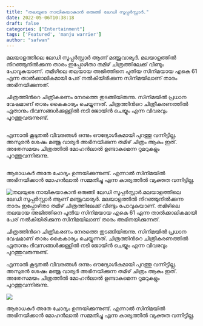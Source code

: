 ```yaml
---
title: "തലയുടെ നായികയാകാൻ ഒരുങ്ങി ലേഡി സൂപ്പർസ്റ്റാർ."
date: 2022-05-06T10:38:18
draft: false
categories: ["Entertainment"]
tags: ['Featured', 'manju warrier']
author: "safwan"
---
```


<!-- wp:paragraph -->
<p>മലയാളത്തിലെ ലേഡി സൂപ്പർസ്റ്റാർ ആണ് മഞ്ജുവാര്യർ. മലയാളത്തിൽ നിറഞ്ഞുനിൽക്കുന്ന താരം ഇപ്പോഴിതാ തമിഴ് ചിത്രത്തിലേക്ക്  വീണ്ടും പോവുകയാണ്. തമിഴിലെ തലയായ അജിത്തിനെ പുതിയ സിനിമയായ എകെ 61 എന്ന താൽക്കാലികമായി പേര് നൽകിയിരിക്കുന്ന സിനിമയിലാണ് താരം അഭിനയിക്കുന്നത്.</p>
<!-- /wp:paragraph -->

<!-- wp:paragraph -->
<p>ചിത്രത്തിൻറെ ചിത്രീകരണം നേരത്തെ തുടങ്ങിയിരുന്നു. സിനിമയിൽ പ്രധാന വേഷമാണ് താരം കൈകാര്യം ചെയ്യുന്നത്. ചിത്രത്തിൻറെ ചിത്രീകരണത്തിൽ ഏതാനും ദിവസങ്ങൾക്കുള്ളിൽ നടി ജോയിൻ ചെയ്യും എന്ന വിവരവും പുറത്തുവരുന്നുണ്ട്.</p>
<!-- /wp:paragraph -->

<!-- wp:image {"id":333104,"sizeSlug":"large"} -->
<figure class="wp-block-image size-large"><img src="https://cdn.boolokam.com/articles/2022/05/images-21-1.jpeg" alt="" class="wp-image-333104"/></figure>
<!-- /wp:image -->

<!-- wp:paragraph -->
<p>എന്നാൽ കൂടുതൽ വിവരങ്ങൾ ഒന്നും ഔദ്യോഗികമായി പുറത്തു വന്നിട്ടില്ല. അസുരൻ ശേഷം മഞ്ജു വാര്യർ അഭിനയിക്കുന്ന തമിഴ് ചിത്രം ആകും ഇത്. അതേസമയം ചിത്രത്തിൽ മോഹൻലാൽ ഉണ്ടാകുമെന്ന റൂമറുകളും പുറത്തുവന്നിരുന്നു.</p>
<!-- /wp:paragraph -->

<!-- wp:image {"id":333105,"sizeSlug":"large"} -->
<figure class="wp-block-image size-large"><img src="https://cdn.boolokam.com/articles/2022/05/download-1.jpeg" alt="" class="wp-image-333105"/></figure>
<!-- /wp:image -->

<!-- wp:paragraph -->
<p>ആരാധകർ അതേ ചോദ്യം ഉന്നയിക്കുന്നുണ്ട്. എന്നാൽ സിനിമയിൽ അഭിനയിക്കാൻ മോഹൻലാൽ സമ്മതിച്ചു എന്ന കാര്യത്തിൽ വ്യക്തത വന്നിട്ടില്ല.</p>
<!-- /wp:paragraph -->


![തലയുടെ നായികയാകാൻ ഒരുങ്ങി ലേഡി സൂപ്പർസ്റ്റാർ.](https://cdn.boolokam.com/articles/2022/05/images-21-1.jpeg)മലയാളത്തിലെ ലേഡി സൂപ്പർസ്റ്റാർ ആണ് മഞ്ജുവാര്യർ. മലയാളത്തിൽ നിറഞ്ഞുനിൽക്കുന്ന താരം ഇപ്പോഴിതാ തമിഴ് ചിത്രത്തിലേക്ക് വീണ്ടും പോവുകയാണ്. തമിഴിലെ തലയായ അജിത്തിനെ പുതിയ സിനിമയായ എകെ 61 എന്ന താൽക്കാലികമായി പേര് നൽകിയിരിക്കുന്ന സിനിമയിലാണ് താരം അഭിനയിക്കുന്നത്.

ചിത്രത്തിൻറെ ചിത്രീകരണം നേരത്തെ തുടങ്ങിയിരുന്നു. സിനിമയിൽ പ്രധാന വേഷമാണ് താരം കൈകാര്യം ചെയ്യുന്നത്. ചിത്രത്തിൻറെ ചിത്രീകരണത്തിൽ ഏതാനും ദിവസങ്ങൾക്കുള്ളിൽ നടി ജോയിൻ ചെയ്യും എന്ന വിവരവും പുറത്തുവരുന്നുണ്ട്.

എന്നാൽ കൂടുതൽ വിവരങ്ങൾ ഒന്നും ഔദ്യോഗികമായി പുറത്തു വന്നിട്ടില്ല. അസുരൻ ശേഷം മഞ്ജു വാര്യർ അഭിനയിക്കുന്ന തമിഴ് ചിത്രം ആകും ഇത്. അതേസമയം ചിത്രത്തിൽ മോഹൻലാൽ ഉണ്ടാകുമെന്ന റൂമറുകളും പുറത്തുവന്നിരുന്നു.

![](https://cdn.boolokam.com/articles/2022/05/download-1.jpeg)

ആരാധകർ അതേ ചോദ്യം ഉന്നയിക്കുന്നുണ്ട്. എന്നാൽ സിനിമയിൽ അഭിനയിക്കാൻ മോഹൻലാൽ സമ്മതിച്ചു എന്ന കാര്യത്തിൽ വ്യക്തത വന്നിട്ടില്ല.
